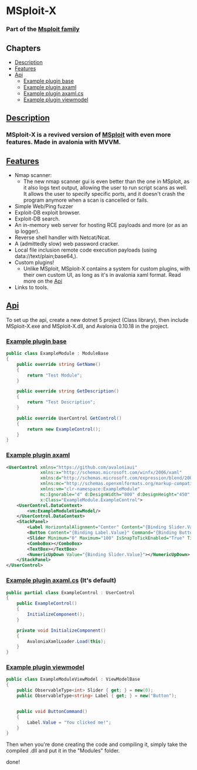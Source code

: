 # MSploit-X

### Part of the [Msploit family](https://github.com/MSploit-project)

## Chapters
* [Description](#description)
* [Features](#features)
* [Api](#api)
    * [Example plugin base](#example-plugin-base)
    * [Example plugin axaml](#example-plugin-axaml)
    * [Example plugin axaml.cs](#example-plugin-axamlcs)
    * [Example plugin viewmodel](#example-plugin-viewmodel)

## [Description](#description)
### MSploit-X is a revived version of [MSploit](https://github.com/gitmylo/MSploit) with even more features. Made in avalonia with MVVM.

## [Features](#features)
* Nmap scanner:
    * The new nmap scanner gui is even better than the one in MSploit, as it also logs text output, allowing the user to run script scans as well. It allows the user to specify specific ports, and it doesn't crash the program anymore when a scan is cancelled or fails.
* Simple Web/Ping fuzzer
* Exploit-DB exploit browser.
* Exploit-DB search.
* An in-memory web server for hosting RCE payloads and more (or as an ip logger).
* Reverse shell handler with Netcat/Ncat.
* A (admittedly slow) web password cracker.
* Local file inclusion remote code execution payloads (using data://text/plain;base64,).
* Custom plugins!
    * Unlike MSploit, MSploit-X contains a system for custom plugins, with their own custom UI, as long as it's in avalonia xaml format. Read more on the [Api](#api)
* Links to tools.

## [Api](#api)

To set up the api, create a new dotnet 5 project (Class library), then include MSploit-X.exe and MSploit-X.dll, and Avalonia 0.10.18 in the project.

### [Example plugin base](#example-plugin-base)
```cs
public class ExampleModule : ModuleBase
{
    public override string GetName()
    {
        return "Test Module";
    }

    public override string GetDescription()
    {
        return "Test Description";
    }

    public override UserControl GetControl()
    {
        return new ExampleControl();
    }
}
```

### [Example plugin axaml](#example-plugin-axaml)
```xml
<UserControl xmlns="https://github.com/avaloniaui"
             xmlns:x="http://schemas.microsoft.com/winfx/2006/xaml"
             xmlns:d="http://schemas.microsoft.com/expression/blend/2008"
             xmlns:mc="http://schemas.openxmlformats.org/markup-compatibility/2006"
             xmlns:vm="clr-namespace:ExampleModule"
             mc:Ignorable="d" d:DesignWidth="800" d:DesignHeight="450"
             x:Class="ExampleModule.ExampleControl">
	<UserControl.DataContext>
		<vm:ExampleModuleViewModel/>
	</UserControl.DataContext>
	<StackPanel>
		<Label HorizontalAlignment="Center" Content="{Binding Slider.Value, StringFormat='Slider is at {0}!'}"/>
		<Button Content="{Binding Label.Value}" Command="{Binding ButtonCommand}"/>
		<Slider Minimum="0" Maximum="100" IsSnapToTickEnabled="True" TickFrequency="1" Value="{Binding Slider.Value}"></Slider>
		<ComboBox></ComboBox>
		<TextBox></TextBox>
		<NumericUpDown Value="{Binding Slider.Value}"></NumericUpDown>
	</StackPanel>
</UserControl>
```

### [Example plugin axaml.cs](#example-plugin-axamlcs) (It's default)
```cs
public partial class ExampleControl : UserControl
{
    public ExampleControl()
    {
        InitializeComponent();
    }

    private void InitializeComponent()
    {
        AvaloniaXamlLoader.Load(this);
    }
}
```

### [Example plugin viewmodel](#example-plugin-viewmodel)
```cs
public class ExampleModuleViewModel : ViewModelBase
{
    public ObservableType<int> Slider { get; } = new(0);
    public ObservableType<string> Label { get; } = new("Button");


    public void ButtonCommand()
    {
        Label.Value = "You clicked me!";
    }
}
```

Then when you're done creating the code and compiling it, simply take the compiled .dll and put it in the "Modules" folder.

done!